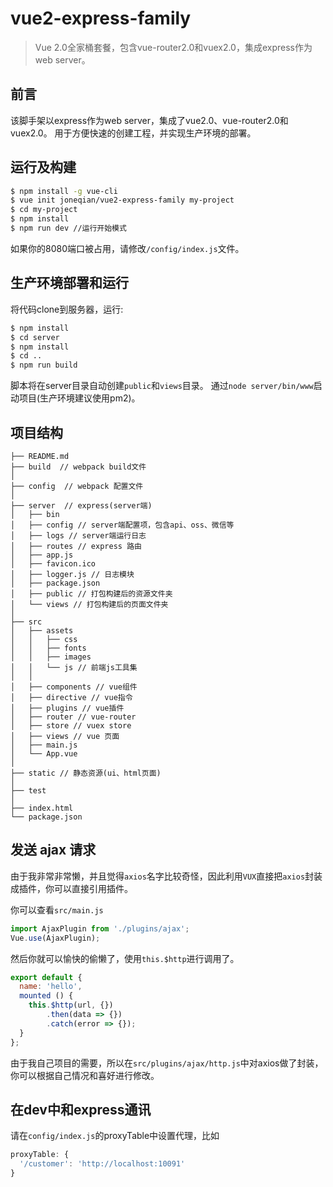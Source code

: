 # vue2-express-family

> Vue 2.0全家桶套餐，包含vue-router2.0和vuex2.0，集成express作为web server。

## 前言
该脚手架以express作为web server，集成了vue2.0、vue-router2.0和vuex2.0。
用于方便快速的创建工程，并实现生产环境的部署。

## 运行及构建
``` bash
$ npm install -g vue-cli
$ vue init joneqian/vue2-express-family my-project
$ cd my-project
$ npm install
$ npm run dev //运行开始模式
```
如果你的8080端口被占用，请修改`/config/index.js`文件。

## 生产环境部署和运行
将代码clone到服务器，运行:
``` bash
$ npm install
$ cd server
$ npm install
$ cd ..
$ npm run build
```
脚本将在server目录自动创建`public`和`views`目录。
通过`node server/bin/www`启动项目(生产环境建议使用pm2)。

## 项目结构

```
├── README.md
├── build  // webpack build文件
│
├── config  // webpack 配置文件
│
├── server  // express(server端)
│   ├── bin
│   ├── config // server端配置项，包含api、oss、微信等
│   ├── logs // server端运行日志
│   ├── routes // express 路由
│   ├── app.js
│   ├── favicon.ico
│   ├── logger.js // 日志模块
│   ├── package.json
│   ├── public // 打包构建后的资源文件夹
│   └── views // 打包构建后的页面文件夹
│
├── src
│   ├── assets
│   │   ├── css
│   │   ├── fonts
│   │   ├── images
│   │   └── js // 前端js工具集
│   │
│   ├── components // vue组件
│   ├── directive // vue指令
│   ├── plugins // vue插件
│   ├── router // vue-router
│   ├── store // vuex store
│   ├── views // vue 页面
│   ├── main.js
│   └── App.vue
│
├── static // 静态资源(ui、html页面)
│
├── test 
│
├── index.html
└── package.json
```

## 发送 ajax 请求

由于我非常非常懒，并且觉得`axios`名字比较奇怪，因此利用`VUX`直接把`axios`封装成插件，你可以直接引用插件。

你可以查看`src/main.js`
``` js
import AjaxPlugin from './plugins/ajax';
Vue.use(AjaxPlugin);
```

然后你就可以愉快的偷懒了，使用`this.$http`进行调用了。
``` js
export default {
  name: 'hello',
  mounted () {
    this.$http(url, {})
        .then(data => {})
        .catch(error => {});
  }
};
```
由于我自己项目的需要，所以在`src/plugins/ajax/http.js`中对axios做了封装，你可以根据自己情况和喜好进行修改。

## 在dev中和express通讯
请在`config/index.js`的proxyTable中设置代理，比如
```js
proxyTable: {
  '/customer': 'http://localhost:10091'
}
```